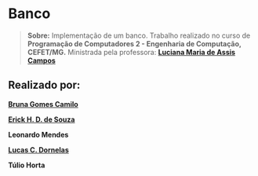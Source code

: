 # Banco

> **Sobre:** Implementação de um banco.  Trabalho realizado no curso de **Programação de Computadores 2 - Engenharia de Computação, CEFET/MG.** Ministrada pela professora: [**Luciana Maria de Assis Campos**](https://sig.cefetmg.br/sigaa/public/docente/portal.jsf?siape=2557171)   

## Realizado por:
[**Bruna Gomes Camilo**](https://github.com/BrunaGomes01)

[**Erick H. D. de Souza**](https://github.com/ErickHDdS)

**Leonardo Mendes**

[**Lucas C. Dornelas**](https://github.com/lucascdornelas)

**Túlio Horta**

